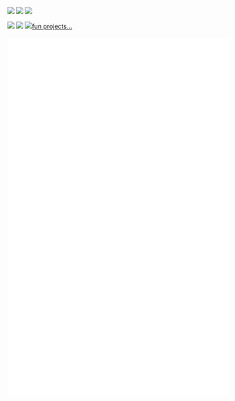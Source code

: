 

 <img src='https://user-images.githubusercontent.com/74050386/202320312-7217cea2-c869-48e7-ba4d-db815c136979.png' width=200px/>   <img src="https://user-images.githubusercontent.com/74050386/192673457-e00a2ad6-7de7-4d14-b445-47b540d3c798.png" width=240px/>  <img src='https://user-images.githubusercontent.com/74050386/202345448-2429d569-05f2-4f20-8829-2facb5116d49.png' width=200px/>   <div style="padding-bottom: 4px;"><img src='https://github.com/lefth-nd/lefth-nd/assets/74050386/1adf946d-a4e2-48e7-943e-dd9b333c3be5' width=180px/>   <img src='https://github.com/lefth-nd/lefth-nd/assets/74050386/4f889a56-8766-4521-8479-9ce844cca171' width=200px/>   <img src='https://github.com/lefth-nd/lefth-nd/assets/74050386/fb16015a-4d29-430c-8a37-efbeb3312d5f' width=200px/><a href="https://github.com/lefth-nd?tab=repositories">fun projects...</a></div>



<img align="left" src="/metrics.classic.svg" alt="Metrics"/>




<!---
lefth-nd/lefth-nd is a ✨ special ✨ repository because its `README.md` (this file) appears on your GitHub profile.
You can click the Preview link to take a look at your changes.



<img align="left" src="https://user-images.githubusercontent.com/74050386/196161416-1af32d2a-8204-4892-a8a4-0fba5bb1868e.gif" />


<img align="left" src="/metrics.classic.svg" alt="Metrics"/>
--->

